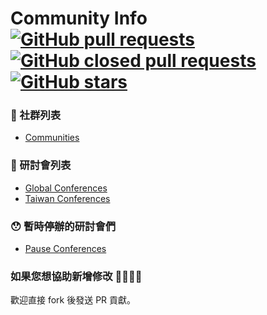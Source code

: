 # Community Info [![GitHub pull requests](https://img.shields.io/github/issues-pr-raw/b2etw/community-info.svg)](https://github.com/b2etw/community-info/pulls?q=is%3Apr+is%3Aopen+) [![GitHub closed pull requests](https://img.shields.io/github/issues-pr-closed-raw/b2etw/community-info.svg)](https://github.com/b2etw/community-info/pulls?q=is%3Apr+is%3Aclosed+) [![GitHub stars](https://img.shields.io/github/stars/b2etw/community-info.svg)](https://github.com/b2etw/community-info/stargazers)

### 🎩 社群列表
* [Communities](./communities.md)

### 🔖 研討會列表
* [Global Conferences](./global-conferences.md)
* [Taiwan Conferences](./conferences.md)

### 😯 暫時停辦的研討會們
* [Pause Conferences](./pause-conferences.md)

### 如果您想協助新增修改 🙋‍♂️🙋‍♀️
歡迎直接 fork 後發送 PR 貢獻。
